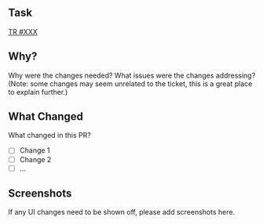 ## Task

[TR #XXX]()

## Why?

Why were the changes needed? What issues were the changes addressing?
(Note: some changes may seem unrelated to the ticket, this is a great place to explain further.)

## What Changed

What changed in this PR?

- [ ] Change 1
- [ ] Change 2
- [ ] ...

## Screenshots

If any UI changes need to be shown off, please add screenshots here.
